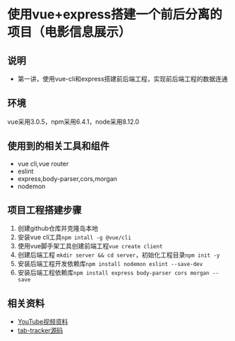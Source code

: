 # 使用vue+express搭建一个前后分离的项目（电影信息展示）

## 说明
* 第一讲，使用vue-cli和express搭建前后端工程，实现前后端工程的数据连通

## 环境

vue采用3.0.5，npm采用6.4.1，node采用8.12.0

## 使用到的相关工具和组件

* vue cli,vue router
* eslint
* express,body-parser,cors,morgan
* nodemon

## 项目工程搭建步骤

1. 创建github仓库并克隆岛本地
2. 安装vue cli工具`npm intall -g @vue/cli`
3. 使用vue脚手架工具创建前端工程`vue create client`
4. 创建后端工程 `mkdir server && cd server`，初始化工程目录`npm init -y`
5. 安装后端工程开发依赖库`npm install nodemon eslint --save-dev`
6. 安装后端工程依赖库`npm install express body-parser cors morgan --save`

## 相关资料

* [YouTube视频资料](https://www.youtube.com/watch?v=Fa4cRMaTDUI&list=PLWKjhJtqVAbnadueQ-C5keMQQiQau_i0D)
* [tab-tracker源码](https://github.com/jpantarotto/tab-tracker)